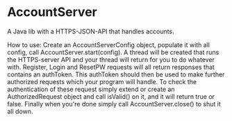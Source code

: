 # AccountServer
A Java lib with a HTTPS-JSON-API that handles accounts.

How to use: Create an AccountServerConfig object, populate it with all config, call AccountServer.start(config). A thread will be created that runs the HTTPS-server API and your thread will return for you to do whatever with. Register, Login and ResetPW requests will all return responses that contains an authToken. This authToken should then be used to make further authorized requests which your program will handle. To check the authentication of these request simply extend or create an AuthorizedRequest object and call isValid() on it, and it will return true or false. Finally when you're done simply call AccountServer.close() to shut it all down.
